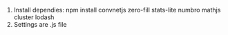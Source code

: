 1. Install dependies: npm install convnetjs zero-fill stats-lite numbro mathjs cluster lodash
2. Settings are .js file
